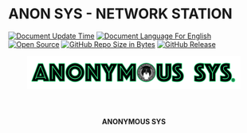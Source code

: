 # ANON SYS - NETWORK STATION

[![Document Update Time](https://img.shields.io/badge/Update%20Time-09%2F13%2F2021-darkorchid.svg?style=for-the-badge&logo=binance&cacheSeconds=3600)]()
[![Document Language For English](https://img.shields.io/badge/API-EN-mediumpurple.svg?style=for-the-badge&logo=anaconda&cacheSeconds=3600)](./README.md)
[![Open Source](https://img.shields.io/badge/License%20-GPL%202.0-brightgreen.svg?style=for-the-badge&logo=authy&cacheSeconds=3600)]()
[![GitHub Repo Size in Bytes](https://img.shields.io/github/repo-size/anonymous-sys/anonymous-sys.github.io.svg?style=for-the-badge&logo=adobe-creative-cloud&cacheSeconds=3600)]()
[![GitHub Release](https://img.shields.io/github/v/release/facebook/rocksdb.svg?style=for-the-badge&logo=adobe-creative-cloud&cacheSeconds=3600)]()

<div align="center">
  <img src="./.github/resource/anonymous_sys_org-v3.png" width="85%" alt="ANONYMOUS SYS - Organization" title="ANONYMOUS SYS - Organization"><br><br>
  <br>
  <h4>ANONYMOUS SYS</h4>
</div>
<br>